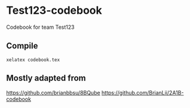 # Test123-codebook
Codebook for team Test123

## Compile
`xelatex codebook.tex`

## Mostly adapted from 
https://github.com/brianbbsu/8BQube
https://github.com/BrianLii/2A1B-codebook

